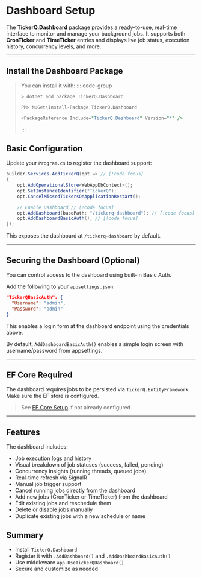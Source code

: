 # Dashboard Setup

The **TickerQ.Dashboard** package provides a ready-to-use, real-time interface to monitor and manage your background jobs. It supports both **CronTicker** and **TimeTicker** entries and displays live job status, execution history, concurrency levels, and more.

---

## Install the Dashboard Package

>You can install it with:
>::: code-group
>```cli [.NET CLI]
>> dotnet add package TickerQ.Dashboard
>```
>```pm [Package Manager]
>PM> NuGet\Install-Package TickerQ.Dashboard
>```
>```pm [Package Reference]
><PackageReference Include="TickerQ.Dashboard" Version="*" />
>```
>:::

## Basic Configuration

Update your `Program.cs` to register the dashboard support:

```csharp
builder.Services.AddTickerQ(opt => // [!code focus]
{
    opt.AddOperationalStore<WebAppDbContext>();
    opt.SetInstanceIdentifier("TickerQ");
    opt.CancelMissedTickersOnApplicationRestart();

    // Enable Dashboard // [!code focus]
    opt.AddDashboard(basePath: "/tickerq-dashboard"); // [!code focus]
    opt.AddDashboardBasicAuth(); // [!code focus]
});
```

This exposes the dashboard at `/tickerq-dashboard` by default.

---

## Securing the Dashboard (Optional)

You can control access to the dashboard using built-in Basic Auth.

Add the following to your `appsettings.json`:

```json
"TickerQBasicAuth": {
  "Username": "admin",
  "Password": "admin"
}
```

This enables a login form at the dashboard endpoint using the credentials above.

By default, `AddDashboardBasicAuth()` enables a simple login screen with username/password from appsettings.

---

## EF Core Required

The dashboard requires jobs to be persisted via `TickerQ.EntityFramework`. Make sure the EF store is configured.

> See [EF Core Setup](/intro/tickerq-ef-core) if not already configured.

---

## Features

The dashboard includes:

- Job execution logs and history
- Visual breakdown of job statuses (success, failed, pending)
- Concurrency insights (running threads, queued jobs)
- Real-time refresh via SignalR
- Manual job trigger support
- Cancel running jobs directly from the dashboard
- Add new jobs (CronTicker or TimeTicker) from the dashboard
- Edit existing jobs and reschedule them
- Delete or disable jobs manually
- Duplicate existing jobs with a new schedule or name

## Summary

- Install `TickerQ.Dashboard`
- Register it with `.AddDashboard()` and `.AddDashboardBasicAuth()`
- Use middleware `app.UseTickerQDashboard()`
- Secure and customize as needed
